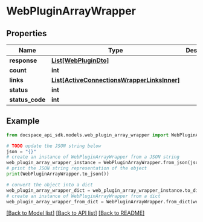 # WebPluginArrayWrapper

## Properties

Name | Type | Description | Notes
------------ | ------------- | ------------- | -------------
**response** | [**List[WebPluginDto]**](WebPluginDto.md) |  | [optional] 
**count** | **int** |  | [optional] 
**links** | [**List[ActiveConnectionsWrapperLinksInner]**](ActiveConnectionsWrapperLinksInner.md) |  | [optional] 
**status** | **int** |  | [optional] 
**status_code** | **int** |  | [optional] 

## Example

```python
from docspace_api_sdk.models.web_plugin_array_wrapper import WebPluginArrayWrapper

# TODO update the JSON string below
json = "{}"
# create an instance of WebPluginArrayWrapper from a JSON string
web_plugin_array_wrapper_instance = WebPluginArrayWrapper.from_json(json)
# print the JSON string representation of the object
print(WebPluginArrayWrapper.to_json())

# convert the object into a dict
web_plugin_array_wrapper_dict = web_plugin_array_wrapper_instance.to_dict()
# create an instance of WebPluginArrayWrapper from a dict
web_plugin_array_wrapper_from_dict = WebPluginArrayWrapper.from_dict(web_plugin_array_wrapper_dict)
```
[[Back to Model list]](../README.md#documentation-for-models) [[Back to API list]](../README.md#documentation-for-api-endpoints) [[Back to README]](../README.md)


